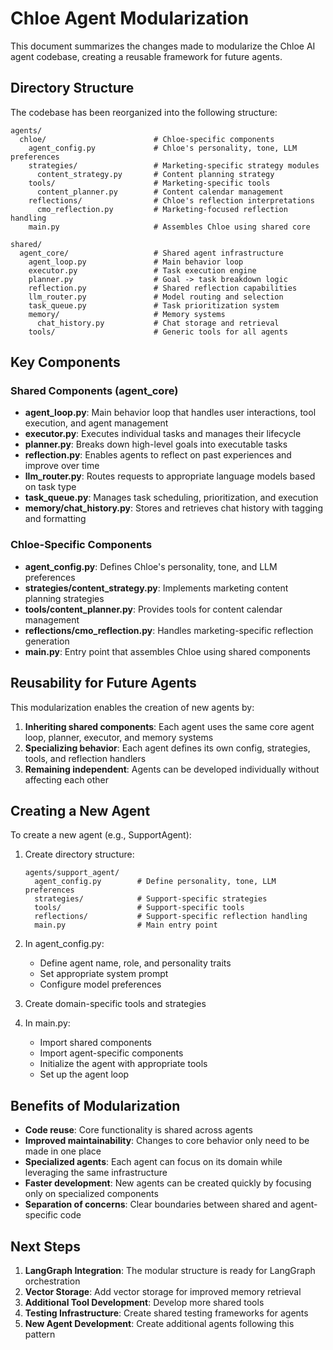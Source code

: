 # Chloe Agent Modularization

This document summarizes the changes made to modularize the Chloe AI agent codebase, creating a reusable framework for future agents.

## Directory Structure

The codebase has been reorganized into the following structure:

```
agents/
  chloe/                        # Chloe-specific components
    agent_config.py             # Chloe's personality, tone, LLM preferences
    strategies/                 # Marketing-specific strategy modules
      content_strategy.py       # Content planning strategy
    tools/                      # Marketing-specific tools
      content_planner.py        # Content calendar management
    reflections/                # Chloe's reflection interpretations
      cmo_reflection.py         # Marketing-focused reflection handling
    main.py                     # Assembles Chloe using shared core

shared/
  agent_core/                   # Shared agent infrastructure
    agent_loop.py               # Main behavior loop
    executor.py                 # Task execution engine
    planner.py                  # Goal -> task breakdown logic
    reflection.py               # Shared reflection capabilities
    llm_router.py               # Model routing and selection
    task_queue.py               # Task prioritization system
    memory/                     # Memory systems
      chat_history.py           # Chat storage and retrieval
    tools/                      # Generic tools for all agents
```

## Key Components

### Shared Components (agent_core)

- **agent_loop.py**: Main behavior loop that handles user interactions, tool execution, and agent management
- **executor.py**: Executes individual tasks and manages their lifecycle
- **planner.py**: Breaks down high-level goals into executable tasks
- **reflection.py**: Enables agents to reflect on past experiences and improve over time
- **llm_router.py**: Routes requests to appropriate language models based on task type
- **task_queue.py**: Manages task scheduling, prioritization, and execution
- **memory/chat_history.py**: Stores and retrieves chat history with tagging and formatting

### Chloe-Specific Components

- **agent_config.py**: Defines Chloe's personality, tone, and LLM preferences
- **strategies/content_strategy.py**: Implements marketing content planning strategies
- **tools/content_planner.py**: Provides tools for content calendar management
- **reflections/cmo_reflection.py**: Handles marketing-specific reflection generation
- **main.py**: Entry point that assembles Chloe using shared components

## Reusability for Future Agents

This modularization enables the creation of new agents by:

1. **Inheriting shared components**: Each agent uses the same core agent loop, planner, executor, and memory systems
2. **Specializing behavior**: Each agent defines its own config, strategies, tools, and reflection handlers
3. **Remaining independent**: Agents can be developed individually without affecting each other

## Creating a New Agent

To create a new agent (e.g., SupportAgent):

1. Create directory structure:
   ```
   agents/support_agent/
     agent_config.py        # Define personality, tone, LLM preferences
     strategies/            # Support-specific strategies
     tools/                 # Support-specific tools
     reflections/           # Support-specific reflection handling
     main.py                # Main entry point
   ```

2. In agent_config.py:
   - Define agent name, role, and personality traits
   - Set appropriate system prompt
   - Configure model preferences

3. Create domain-specific tools and strategies

4. In main.py:
   - Import shared components
   - Import agent-specific components
   - Initialize the agent with appropriate tools
   - Set up the agent loop

## Benefits of Modularization

- **Code reuse**: Core functionality is shared across agents
- **Improved maintainability**: Changes to core behavior only need to be made in one place
- **Specialized agents**: Each agent can focus on its domain while leveraging the same infrastructure
- **Faster development**: New agents can be created quickly by focusing only on specialized components
- **Separation of concerns**: Clear boundaries between shared and agent-specific code

## Next Steps

1. **LangGraph Integration**: The modular structure is ready for LangGraph orchestration
2. **Vector Storage**: Add vector storage for improved memory retrieval
3. **Additional Tool Development**: Develop more shared tools
4. **Testing Infrastructure**: Create shared testing frameworks for agents
5. **New Agent Development**: Create additional agents following this pattern 